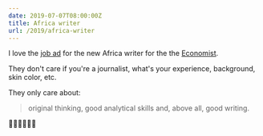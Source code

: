 ```yaml
---
date: 2019-07-07T08:00:00Z
title: Africa writer
url: /2019/africa-writer
---
```


I love the [job ad] for the new Africa writer for the the [Economist].

They don't care if you're a journalist, what's your experience, 
background, skin color, etc. 

They only care about:

> original thinking, good analytical skills and, above all, 
> good writing.

👌🏼👍🏼👏🏼

[job ad]: https://economist.com/africawriter
[Economist]: https://economist.com
